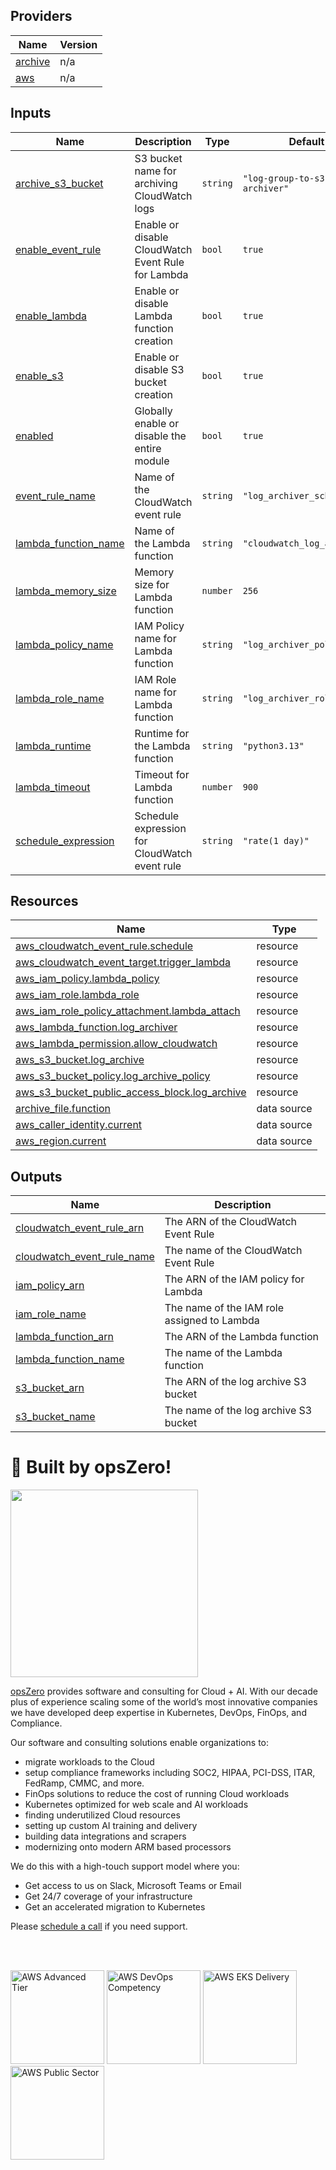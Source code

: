 <!-- BEGIN_TF_DOCS -->

## Providers

| Name | Version |
|------|---------|
| <a name="provider_archive"></a> [archive](#provider\_archive) | n/a |
| <a name="provider_aws"></a> [aws](#provider\_aws) | n/a |
## Inputs

| Name | Description | Type | Default | Required |
|------|-------------|------|---------|:--------:|
| <a name="input_archive_s3_bucket"></a> [archive\_s3\_bucket](#input\_archive\_s3\_bucket) | S3 bucket name for archiving CloudWatch logs | `string` | `"log-group-to-s3-archiver"` | no |
| <a name="input_enable_event_rule"></a> [enable\_event\_rule](#input\_enable\_event\_rule) | Enable or disable CloudWatch Event Rule for Lambda | `bool` | `true` | no |
| <a name="input_enable_lambda"></a> [enable\_lambda](#input\_enable\_lambda) | Enable or disable Lambda function creation | `bool` | `true` | no |
| <a name="input_enable_s3"></a> [enable\_s3](#input\_enable\_s3) | Enable or disable S3 bucket creation | `bool` | `true` | no |
| <a name="input_enabled"></a> [enabled](#input\_enabled) | Globally enable or disable the entire module | `bool` | `true` | no |
| <a name="input_event_rule_name"></a> [event\_rule\_name](#input\_event\_rule\_name) | Name of the CloudWatch event rule | `string` | `"log_archiver_schedule"` | no |
| <a name="input_lambda_function_name"></a> [lambda\_function\_name](#input\_lambda\_function\_name) | Name of the Lambda function | `string` | `"cloudwatch_log_archiver"` | no |
| <a name="input_lambda_memory_size"></a> [lambda\_memory\_size](#input\_lambda\_memory\_size) | Memory size for Lambda function | `number` | `256` | no |
| <a name="input_lambda_policy_name"></a> [lambda\_policy\_name](#input\_lambda\_policy\_name) | IAM Policy name for Lambda function | `string` | `"log_archiver_policy"` | no |
| <a name="input_lambda_role_name"></a> [lambda\_role\_name](#input\_lambda\_role\_name) | IAM Role name for Lambda function | `string` | `"log_archiver_role"` | no |
| <a name="input_lambda_runtime"></a> [lambda\_runtime](#input\_lambda\_runtime) | Runtime for the Lambda function | `string` | `"python3.13"` | no |
| <a name="input_lambda_timeout"></a> [lambda\_timeout](#input\_lambda\_timeout) | Timeout for Lambda function | `number` | `900` | no |
| <a name="input_schedule_expression"></a> [schedule\_expression](#input\_schedule\_expression) | Schedule expression for CloudWatch event rule | `string` | `"rate(1 day)"` | no |
## Resources

| Name | Type |
|------|------|
| [aws_cloudwatch_event_rule.schedule](https://registry.terraform.io/providers/hashicorp/aws/latest/docs/resources/cloudwatch_event_rule) | resource |
| [aws_cloudwatch_event_target.trigger_lambda](https://registry.terraform.io/providers/hashicorp/aws/latest/docs/resources/cloudwatch_event_target) | resource |
| [aws_iam_policy.lambda_policy](https://registry.terraform.io/providers/hashicorp/aws/latest/docs/resources/iam_policy) | resource |
| [aws_iam_role.lambda_role](https://registry.terraform.io/providers/hashicorp/aws/latest/docs/resources/iam_role) | resource |
| [aws_iam_role_policy_attachment.lambda_attach](https://registry.terraform.io/providers/hashicorp/aws/latest/docs/resources/iam_role_policy_attachment) | resource |
| [aws_lambda_function.log_archiver](https://registry.terraform.io/providers/hashicorp/aws/latest/docs/resources/lambda_function) | resource |
| [aws_lambda_permission.allow_cloudwatch](https://registry.terraform.io/providers/hashicorp/aws/latest/docs/resources/lambda_permission) | resource |
| [aws_s3_bucket.log_archive](https://registry.terraform.io/providers/hashicorp/aws/latest/docs/resources/s3_bucket) | resource |
| [aws_s3_bucket_policy.log_archive_policy](https://registry.terraform.io/providers/hashicorp/aws/latest/docs/resources/s3_bucket_policy) | resource |
| [aws_s3_bucket_public_access_block.log_archive](https://registry.terraform.io/providers/hashicorp/aws/latest/docs/resources/s3_bucket_public_access_block) | resource |
| [archive_file.function](https://registry.terraform.io/providers/hashicorp/archive/latest/docs/data-sources/file) | data source |
| [aws_caller_identity.current](https://registry.terraform.io/providers/hashicorp/aws/latest/docs/data-sources/caller_identity) | data source |
| [aws_region.current](https://registry.terraform.io/providers/hashicorp/aws/latest/docs/data-sources/region) | data source |
## Outputs

| Name | Description |
|------|-------------|
| <a name="output_cloudwatch_event_rule_arn"></a> [cloudwatch\_event\_rule\_arn](#output\_cloudwatch\_event\_rule\_arn) | The ARN of the CloudWatch Event Rule |
| <a name="output_cloudwatch_event_rule_name"></a> [cloudwatch\_event\_rule\_name](#output\_cloudwatch\_event\_rule\_name) | The name of the CloudWatch Event Rule |
| <a name="output_iam_policy_arn"></a> [iam\_policy\_arn](#output\_iam\_policy\_arn) | The ARN of the IAM policy for Lambda |
| <a name="output_iam_role_name"></a> [iam\_role\_name](#output\_iam\_role\_name) | The name of the IAM role assigned to Lambda |
| <a name="output_lambda_function_arn"></a> [lambda\_function\_arn](#output\_lambda\_function\_arn) | The ARN of the Lambda function |
| <a name="output_lambda_function_name"></a> [lambda\_function\_name](#output\_lambda\_function\_name) | The name of the Lambda function |
| <a name="output_s3_bucket_arn"></a> [s3\_bucket\_arn](#output\_s3\_bucket\_arn) | The ARN of the log archive S3 bucket |
| <a name="output_s3_bucket_name"></a> [s3\_bucket\_name](#output\_s3\_bucket\_name) | The name of the log archive S3 bucket |
# 🚀 Built by opsZero!

<a href="https://opszero.com"><img src="https://opszero.com/img/common/opsZero-Logo-Large.webp" width="300px"/></a>

[opsZero](https://opszero.com) provides software and consulting for Cloud + AI. With our decade plus of experience scaling some of the world’s most innovative companies we have developed deep expertise in Kubernetes, DevOps, FinOps, and Compliance.

Our software and consulting solutions enable organizations to:

- migrate workloads to the Cloud
- setup compliance frameworks including SOC2, HIPAA, PCI-DSS, ITAR, FedRamp, CMMC, and more.
- FinOps solutions to reduce the cost of running Cloud workloads
- Kubernetes optimized for web scale and AI workloads
- finding underutilized Cloud resources
- setting up custom AI training and delivery
- building data integrations and scrapers
- modernizing onto modern ARM based processors

We do this with a high-touch support model where you:

- Get access to us on Slack, Microsoft Teams or Email
- Get 24/7 coverage of your infrastructure
- Get an accelerated migration to Kubernetes

Please [schedule a call](https://calendly.com/opszero-llc/discovery) if you need support.

<br/><br/>

<div style="display: block">
  <img src="https://opszero.com/img/common/aws-advanced.png" alt="AWS Advanced Tier" width="150px" >
  <img src="https://opszero.com/img/common/aws-devops-competency.png" alt="AWS DevOps Competency" width="150px" >
  <img src="https://opszero.com/img/common/aws-eks.png" alt="AWS EKS Delivery" width="150px" >
  <img src="https://opszero.com/img/common/aws-public-sector.png" alt="AWS Public Sector" width="150px" >
</div>
<!-- END_TF_DOCS -->